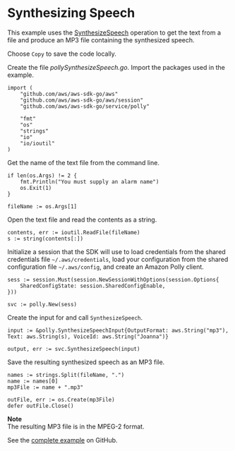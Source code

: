 # Synthesizing Speech<a name="polly-example-synthesize-speech"></a>

This example uses the [SynthesizeSpeech](https://docs.aws.amazon.com/sdk-for-go/api/service/polly/#Polly.SynthesizeSpeech) operation to get the text from a file and produce an MP3 file containing the synthesized speech\.

Choose `Copy` to save the code locally\.

Create the file *pollySynthesizeSpeech\.go*\. Import the packages used in the example\.

```
import (
    "github.com/aws/aws-sdk-go/aws"
    "github.com/aws/aws-sdk-go/aws/session"
    "github.com/aws/aws-sdk-go/service/polly"

    "fmt"
    "os"
    "strings"
    "io"
    "io/ioutil"
)
```

Get the name of the text file from the command line\.

```
if len(os.Args) != 2 {
    fmt.Println("You must supply an alarm name")
    os.Exit(1)
}

fileName := os.Args[1]
```

Open the text file and read the contents as a string\.

```
contents, err := ioutil.ReadFile(fileName)
s := string(contents[:])
```

Initialize a session that the SDK will use to load credentials from the shared credentials file `~/.aws/credentials`, load your configuration from the shared configuration file `~/.aws/config`, and create an Amazon Polly client\.

```
sess := session.Must(session.NewSessionWithOptions(session.Options{
    SharedConfigState: session.SharedConfigEnable,
}))

svc := polly.New(sess)
```

Create the input for and call `SynthesizeSpeech`\.

```
input := &polly.SynthesizeSpeechInput{OutputFormat: aws.String("mp3"), Text: aws.String(s), VoiceId: aws.String("Joanna")}

output, err := svc.SynthesizeSpeech(input)
```

Save the resulting synthesized speech as an MP3 file\.

```
names := strings.Split(fileName, ".")
name := names[0]
mp3File := name + ".mp3"

outFile, err := os.Create(mp3File)
defer outFile.Close()
```

**Note**  
The resulting MP3 file is in the MPEG\-2 format\.

See the [complete example](https://github.com/awsdocs/aws-doc-sdk-examples/blob/main/go/example_code/polly/pollySynthesizeSpeech.go) on GitHub\.